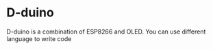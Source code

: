 # D-duino
D-duino is a combination of ESP8266 and OLED. You can use different language to write code
